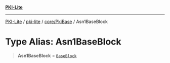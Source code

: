 [**PKI-Lite**](../../../../README.md)

---

[PKI-Lite](../../../../README.md) / [pki-lite](../../../README.md) / [core/PkiBase](../README.md) / Asn1BaseBlock

# Type Alias: Asn1BaseBlock

> **Asn1BaseBlock** = [`BaseBlock`](../namespaces/asn1js/classes/BaseBlock.md)
